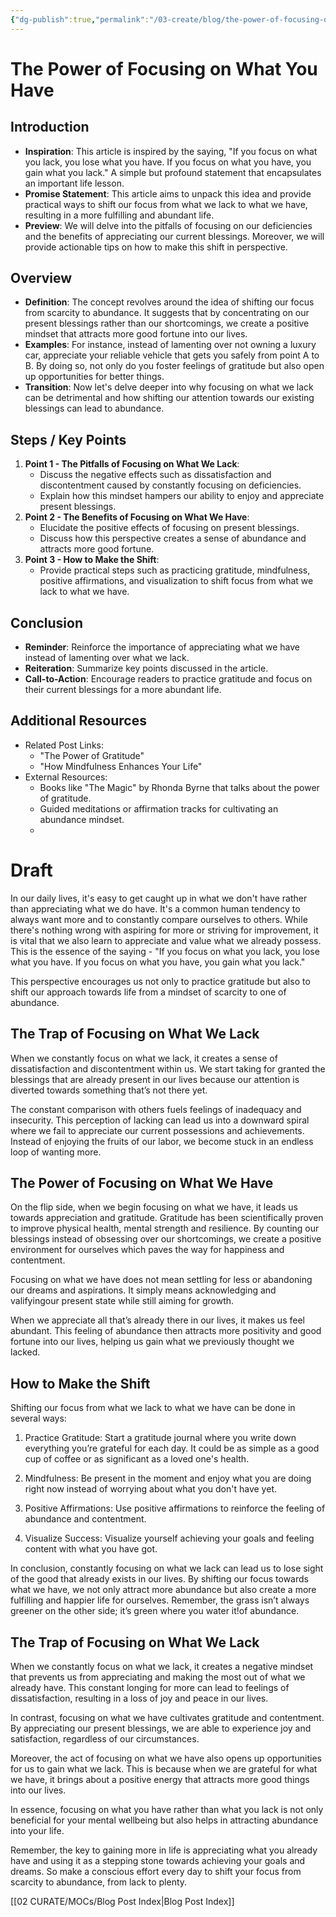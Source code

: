 ```yaml
---
{"dg-publish":true,"permalink":"/03-create/blog/the-power-of-focusing-on-what-you-have/","tags":["gratitude","mindfulness"]}
---
```



# The Power of Focusing on What You Have

## Introduction

- **Inspiration**: This article is inspired by the saying, "If you focus on what you lack, you lose what you have. If you focus on what you have, you gain what you lack." A simple but profound statement that encapsulates an important life lesson.
- **Promise Statement**: This article aims to unpack this idea and provide practical ways to shift our focus from what we lack to what we have, resulting in a more fulfilling and abundant life.
- **Preview**: We will delve into the pitfalls of focusing on our deficiencies and the benefits of appreciating our current blessings. Moreover, we will provide actionable tips on how to make this shift in perspective.

## Overview

- **Definition**: The concept revolves around the idea of shifting our focus from scarcity to abundance. It suggests that by concentrating on our present blessings rather than our shortcomings, we create a positive mindset that attracts more good fortune into our lives.
- **Examples**: For instance, instead of lamenting over not owning a luxury car, appreciate your reliable vehicle that gets you safely from point A to B. By doing so, not only do you foster feelings of gratitude but also open up opportunities for better things.
- **Transition**: Now let's delve deeper into why focusing on what we lack can be detrimental and how shifting our attention towards our existing blessings can lead to abundance.

## Steps / Key Points

1. **Point 1 - The Pitfalls of Focusing on What We Lack**:
    - Discuss the negative effects such as dissatisfaction and discontentment caused by constantly focusing on deficiencies.
    - Explain how this mindset hampers our ability to enjoy and appreciate present blessings.
2. **Point 2 - The Benefits of Focusing on What We Have**:
    - Elucidate the positive effects of focusing on present blessings.
    - Discuss how this perspective creates a sense of abundance and attracts more good fortune.
3. **Point 3 - How to Make the Shift**:
    - Provide practical steps such as practicing gratitude, mindfulness, positive affirmations, and visualization to shift focus from what we lack to what we have.

## Conclusion

- **Reminder**: Reinforce the importance of appreciating what we have instead of lamenting over what we lack.
- **Reiteration**: Summarize key points discussed in the article.
- **Call-to-Action**: Encourage readers to practice gratitude and focus on their current blessings for a more abundant life.

## Additional Resources

- Related Post Links: 
   - "The Power of Gratitude"
   - "How Mindfulness Enhances Your Life"
- External Resources:
   - Books like "The Magic" by Rhonda Byrne that talks about the power of gratitude.
   - Guided meditations or affirmation tracks for cultivating an abundance mindset.
   - 
# Draft

In our daily lives, it's easy to get caught up in what we don't have rather than appreciating what we do have. It's a common human tendency to always want more and to constantly compare ourselves to others. While there's nothing wrong with aspiring for more or striving for improvement, it is vital that we also learn to appreciate and value what we already possess. This is the essence of the saying - "If you focus on what you lack, you lose what you have. If you focus on what you have, you gain what you lack."

This perspective encourages us not only to practice gratitude but also to shift our approach towards life from a mindset of scarcity to one of abundance.

## The Trap of Focusing on What We Lack

When we constantly focus on what we lack, it creates a sense of dissatisfaction and discontentment within us. We start taking for granted the blessings that are already present in our lives because our attention is diverted towards something that’s not there yet.

The constant comparison with others fuels feelings of inadequacy and insecurity. This perception of lacking can lead us into a downward spiral where we fail to appreciate our current possessions and achievements. Instead of enjoying the fruits of our labor, we become stuck in an endless loop of wanting more.

## The Power of Focusing on What We Have

On the flip side, when we begin focusing on what we have, it leads us towards appreciation and gratitude. Gratitude has been scientifically proven to improve physical health, mental strength and resilience. By counting our blessings instead of obsessing over our shortcomings, we create a positive environment for ourselves which paves the way for happiness and contentment.

Focusing on what we have does not mean settling for less or abandoning our dreams and aspirations. It simply means acknowledging and valifyingour present state while still aiming for growth.

When we appreciate all that’s already there in our lives, it makes us feel abundant. This feeling of abundance then attracts more positivity and good fortune into our lives, helping us gain what we previously thought we lacked.

## How to Make the Shift

Shifting our focus from what we lack to what we have can be done in several ways:

1. Practice Gratitude: Start a gratitude journal where you write down everything you’re grateful for each day. It could be as simple as a good cup of coffee or as significant as a loved one's health.

2. Mindfulness: Be present in the moment and enjoy what you are doing right now instead of worrying about what you don't have yet.

3. Positive Affirmations: Use positive affirmations to reinforce the feeling of abundance and contentment.

4. Visualize Success: Visualize yourself achieving your goals and feeling content with what you have got.

In conclusion, constantly focusing on what we lack can lead us to lose sight of the good that already exists in our lives. By shifting our focus towards what we have, we not only attract more abundance but also create a more fulfilling and happier life for ourselves. Remember, the grass isn’t always greener on the other side; it’s green where you water it!of abundance.

## The Trap of Focusing on What We Lack

When we constantly focus on what we lack, it creates a negative mindset that prevents us from appreciating and making the most out of what we already have. This constant longing for more can lead to feelings of dissatisfaction, resulting in a loss of joy and peace in our lives.

In contrast, focusing on what we have cultivates gratitude and contentment. By appreciating our present blessings, we are able to experience joy and satisfaction, regardless of our circumstances.

Moreover, the act of focusing on what we have also opens up opportunities for us to gain what we lack. This is because when we are grateful for what we have, it brings about a positive energy that attracts more good things into our lives.

In essence, focusing on what you have rather than what you lack is not only beneficial for your mental wellbeing but also helps in attracting abundance into your life. 

Remember, the key to gaining more in life is appreciating what you already have and using it as a stepping stone towards achieving your goals and dreams. So make a conscious effort every day to shift your focus from scarcity to abundance, from lack to plenty.



[[02 CURATE/MOCs/Blog Post Index\|Blog Post Index]]